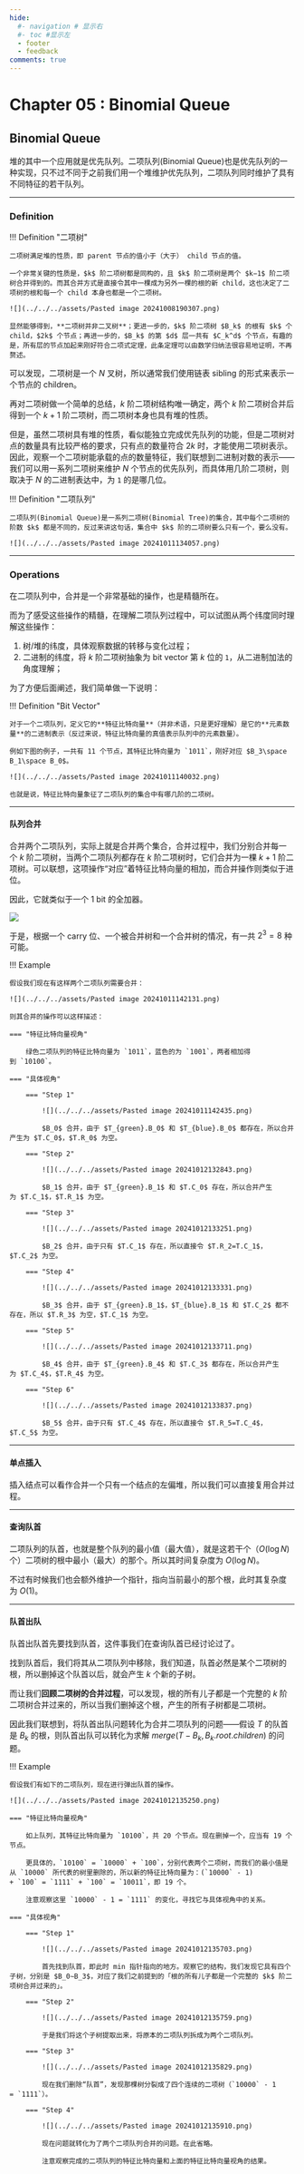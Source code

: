 ```yaml
---
hide:
  #- navigation # 显示右
  #- toc #显示左
  - footer
  - feedback
comments: true
--- 
```


# Chapter 05 : Binomial Queue

## Binomial Queue

堆的其中一个应用就是优先队列。二项队列(Binomial Queue)也是优先队列的一种实现，只不过不同于之前我们用一个堆维护优先队列，二项队列同时维护了具有不同特征的若干队列。
***
### Definition

!!! Definition "二项树"

	二项树满足堆的性质，即 parent 节点的值小于（大于） child 节点的值。
	
	一个非常关键的性质是，$k$ 阶二项树都是同构的，且 $k$ 阶二项树是两个 $k−1$ 阶二项树合并得到的。而其合并方式是直接令其中一棵成为另外一棵的根的新 child，这也决定了二项树的根和每一个 child 本身也都是一个二项树。
	
	![](../../../assets/Pasted image 20241008190307.png)
	
	显然能够得到，**二项树并非二叉树**；更进一步的，$k$ 阶二项树 $B_k$​ 的根有 $k$ 个 child，$2k$ 个节点；再进一步的，$B_k$​ 的第 $d$ 层一共有 $C_k^d$ 个节点，有趣的是，所有层的节点加起来刚好符合二项式定理，此条定理可以由数学归纳法很容易地证明，不再赘述。

可以发现，二项树是一个 $N$ 叉树，所以通常我们使用链表 sibling 的形式来表示一个节点的 children。

再对二项树做一个简单的总结，$k$ 阶二项树结构唯一确定，两个 $k$ 阶二项树合并后得到一个 $k+1$ 阶二项树，而二项树本身也具有堆的性质。

但是，虽然二项树具有堆的性质，看似能独立完成优先队列的功能，但是二项树对点的数量具有比较严格的要求，只有点的数量符合 $2k$ 时，才能使用二项树表示。因此，观察一个二项树能承载的点的数量特征，我们联想到二进制对数的表示——我们可以用一系列二项树来维护 $N$ 个节点的优先队列，而具体用几阶二项树，则取决于 $N$ 的二进制表达中，为 `1` 的是哪几位。

!!! Definition "二项队列"

	二项队列(Binomial Queue)是一系列二项树(Binomial Tree)的集合，其中每个二项树的阶数 $k$ 都是不同的，反过来讲这句话，集合中 $k$ 阶的二项树要么只有一个，要么没有。
	
	![](../../../assets/Pasted image 20241011134057.png)
***
### Operations

在二项队列中，合并是一个非常基础的操作，也是精髓所在。

而为了感受这些操作的精髓，在理解二项队列过程中，可以试图从两个纬度同时理解这些操作：

1. 树/堆的纬度，具体观察数据的转移与变化过程；
2. 二进制的纬度，将 $k$ 阶二项树抽象为 bit vector 第 $k$ 位的 `1`，从二进制加法的角度理解；

为了方便后面阐述，我们简单做一下说明：

!!! Definition "Bit Vector"

	对于一个二项队列，定义它的**特征比特向量**（并非术语，只是更好理解）是它的**元素数量**的二进制表示（反过来说，特征比特向量的真值表示队列中的元素数量）。
	
	例如下图的例子，一共有 11 个节点，其特征比特向量为 `1011`，刚好对应 $B_3\space B_1​\space B_0$​。
	
	![](../../../assets/Pasted image 20241011140032.png)
	
	也就是说，特征比特向量象征了二项队列的集合中有哪几阶的二项树。
***
#### 队列合并

合并两个二项队列，实际上就是合并两个集合，合并过程中，我们分别合并每一个 $k$ 阶二项树，当两个二项队列都存在 $k$ 阶二项树时，它们合并为一棵 $k+1$ 阶二项树。可以联想，这项操作“对应”着特征比特向量的相加，而合并操作则类似于进位。

因此，它就类似于一个 1 bit 的全加器。

![](../../../assets/Pasted%20image%2020241011140455.png)

于是，根据一个 carry 位、一个被合并树和一个合并树的情况，有一共 $2^3=8$ 种可能。

!!! Example

	假设我们现在有这样两个二项队列需要合并：
	
	![](../../../assets/Pasted image 20241011142131.png)
	
	则其合并的操作可以这样描述：
	
	=== "特征比特向量视角"
	
		绿色二项队列的特征比特向量为 `1011`，蓝色的为 `1001`，两者相加得到 `10100`。
	
	=== "具体视角"
	
		=== "Step 1"
		
			![](../../../assets/Pasted image 20241011142435.png)
			
			$B_0​$ 合并，由于 $T_{green}.B_0$ 和 $T_{blue}.B_0$ 都存在，所以合并产生为 $T.C_0$​，$T.R_0​$ 为空。
			
		=== "Step 2"
		
			![](../../../assets/Pasted image 20241012132843.png)
			
			$B_1$​ 合并，由于 $T_{green}.B_1$ 和 $T.C_0$ 存在，所以合并产生为 $T.C_1$​，$T.R_1$ 为空。
		
		=== "Step 3"
		
			![](../../../assets/Pasted image 20241012133251.png)
			
			$B_2​$ 合并，由于只有 $T.C_1$​ 存在，所以直接令 $T.R_2=T.C_1$​，$T.C_2$​ 为空。
		
		=== "Step 4"
		
			![](../../../assets/Pasted image 20241012133331.png)
			
			$B_3$​ 合并，由于 $T_{green}.B_1​$，$T_{blue}.B_1​$ 和 $T.C_2$​ 都不存在，所以 $T.R_3$​ 为空，$T.C_1​$ 为空。
		
		=== "Step 5"
		
			![](../../../assets/Pasted image 20241012133711.png)
			
			$B_4​$ 合并，由于 $T_{green}.B_4$ 和 $T.C_3​$ 都存在，所以合并产生为 $T.C_4$​，$T.R_4​$ 为空。
		
		=== "Step 6"
		
			![](../../../assets/Pasted image 20241012133837.png)
			
			$B_5​$ 合并，由于只有 $T.C_4$ 存在，所以直接令 $T.R_5=T.C_4$，$T.C_5$ 为空。
***
#### 单点插入

插入结点可以看作合并一个只有一个结点的左偏堆，所以我们可以直接复用合并过程。
***
#### 查询队首

二项队列的队首，也就是整个队列的最小值（最大值），就是这若干个（$O(\log ⁡N)$ 个）二项树的根中最小（最大）的那个。所以其时间复杂度为 $O(\log ⁡N)$。

不过有时候我们也会额外维护一个指针，指向当前最小的那个根，此时其复杂度为 $O(1)$。
***
#### 队首出队

队首出队首先要找到队首，这件事我们在查询队首已经讨论过了。

找到队首后，我们将其从二项队列中移除，我们知道，队首必然是某个二项树的根，所以删掉这个队首以后，就会产生 $k$ 个新的子树。

而让我们**回顾二项树的合并过程**，可以发现，根的所有儿子都是一个完整的 $k$ 阶二项树合并过来的，所以当我们删掉这个根，产生的所有子树都是二项树。

因此我们联想到，将队首出队问题转化为合并二项队列的问题——假设 $T$ 的队首是 $B_k$ 的根，则队首出队可以转化为求解 $merge(T−B_k,B_k.root.children)$ 的问题。

!!! Example

	假设我们有如下的二项队列，现在进行弹出队首的操作。
	
	![](../../../assets/Pasted image 20241012135250.png)
	
	=== "特征比特向量视角"
	
		如上队列，其特征比特向量为 `10100`，共 20 个节点。现在删掉一个，应当有 19 个节点。
		
		更具体的，`10100` = `10000` + `100`，分别代表两个二项树，而我们的最小值是从 `10000` 所代表的树里删除的，所以新的特征比特向量为：(`10000` - 1) + `100` = `1111` + `100` = `10011`，即 19 个。
		
		注意观察这里 `10000` - 1 = `1111` 的变化，寻找它与具体视角中的关系。
		
	=== "具体视角"
	
		=== "Step 1"
		
			![](../../../assets/Pasted image 20241012135703.png)
			
			首先找到队首，即此时 min 指针指向的地方。观察它的结构，我们发现它具有四个子树，分别是 $B_0∼B_3$​，对应了我们之前提到的「根的所有儿子都是一个完整的 $k$ 阶二项树合并过来的」。
			
		=== "Step 2"
		
			![](../../../assets/Pasted image 20241012135759.png)
			
			于是我们将这个子树提取出来，将原本的二项队列拆成为两个二项队列。
		
		=== "Step 3"
		
			![](../../../assets/Pasted image 20241012135829.png)
			
			现在我们删除“队首”，发现那棵树分裂成了四个连续的二项树（`10000` - 1 = `1111`）。
		
		=== "Step 4"
		
			![](../../../assets/Pasted image 20241012135910.png)
			
			现在问题就转化为了两个二项队列合并的问题。在此省略。
			
			注意观察完成的二项队列的特征比特向量和上面的特征比特向量视角的结果。